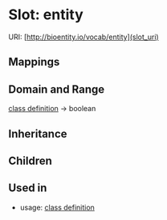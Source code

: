 # Slot: entity




URI: [http://bioentity.io/vocab/entity](slot_uri)
## Mappings

## Domain and Range

[class definition](ClassDefinition.md) -> boolean
## Inheritance

## Children

## Used in

 *  usage: [class definition](ClassDefinition.md)
